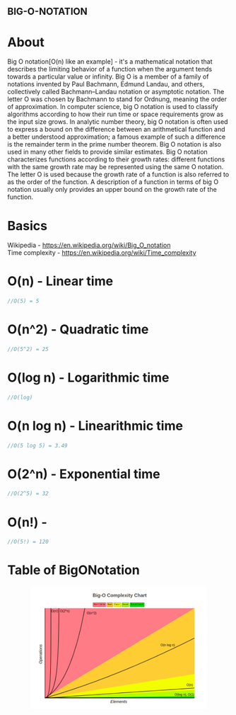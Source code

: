 ## BIG-O-NOTATION

# About

Big O notation[O(n) like an example] - it's a mathematical notation that describes the limiting behavior of a function when the argument tends towards a particular value or infinity. Big O is a member of a family of notations invented by Paul Bachmann, Edmund Landau, and others, collectively called Bachmann–Landau notation or asymptotic notation. The letter O was chosen by Bachmann to stand for Ordnung, meaning the order of approximation.
In computer science, big O notation is used to classify algorithms according to how their run time or space requirements grow as the input size grows. In analytic number theory, big O notation is often used to express a bound on the difference between an arithmetical function and a better understood approximation; a famous example of such a difference is the remainder term in the prime number theorem. Big O notation is also used in many other fields to provide similar estimates.
Big O notation characterizes functions according to their growth rates: different functions with the same growth rate may be represented using the same O notation. The letter O is used because the growth rate of a function is also referred to as the order of the function. A description of a function in terms of big O notation usually only provides an upper bound on the growth rate of the function.

# Basics

Wikipedia - https://en.wikipedia.org/wiki/Big_O_notation<br />
Time complexity - https://en.wikipedia.org/wiki/Time_complexity

# O(n) - Linear time

```ts
//O(5) = 5
```

# O(n^2) - Quadratic time

```ts
//O(5^2) = 25
```

# O(log n) - Logarithmic time

```ts
//O(log)
```

# O(n log n) - Linearithmic time

```ts
//O(5 log 5) = 3.49
```

# O(2^n) - Exponential time

```ts
//O(2^5) = 32
```

# O(n!) -

```ts
//O(5!) = 120
```

# Table of BigONotation

<p style="text-align: center"><img width="400" src="./assets/big-o-notation/big-o-notation.png" /></p>
